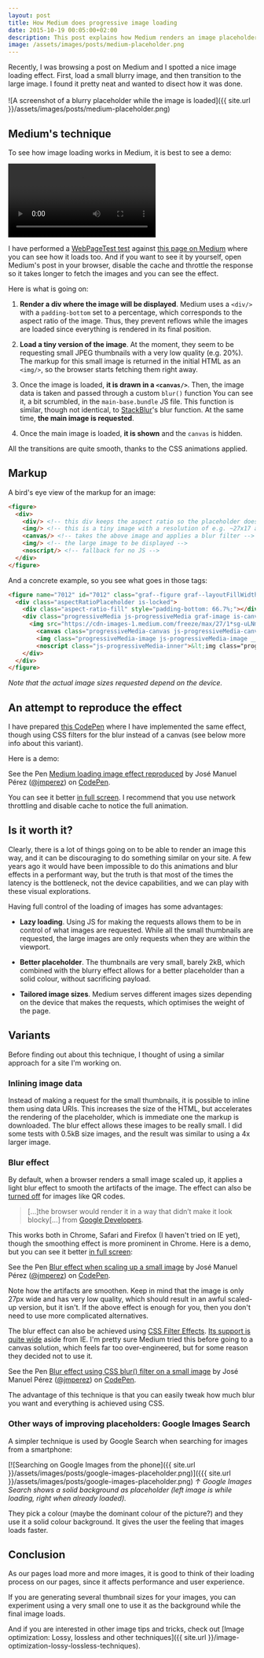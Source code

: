 ```yaml
---
layout: post
title: How Medium does progressive image loading
date: 2015-10-19 00:05:00+02:00
description: This post explains how Medium renders an image placeholder using low-res thumbnails and canvas
image: /assets/images/posts/medium-placeholder.png
---
```


Recently, I was browsing a post on Medium and I spotted a nice image loading effect. First, load a small blurry image, and then transition to the large image. I found it pretty neat and wanted to disect how it was done.<br/><br/>![A screenshot of a blurry placeholder while the image is loaded]({{ site.url }}/assets/images/posts/medium-placeholder.png)

## Medium's technique

To see how image loading works in Medium, it is best to see a demo:

<video controls style="max-width:100%">
  <source src="{{ site.url }}/assets/images/posts/medium-progressive-loading.mp4" type="video/mp4">
</video>

I have performed a [WebPageTest test](http://www.webpagetest.org/video/compare.php?tests=151018_XD_KDF-r:1-c:0) against [this page on Medium](https://medium.com/backchannel/exclusive-why-apple-is-still-sweating-the-details-on-imac-531a95e50c91) where you can see how it loads too. And if you want to see it by yourself, open Medium's post in your browser, disable the cache and throttle the response so it takes longer to fetch the images and you can see the effect.

Here is what is going on:

  1. **Render a div where the image will be displayed**. Medium uses a `<div/>` with a `padding-bottom` set to a percentage, which corresponds to the aspect ratio of the image. Thus, they prevent reflows while the images are loaded since everything is rendered in its final position.

  2. **Load a tiny version of the image**. At the moment, they seem to be requesting small JPEG thumbnails with a very low quality (e.g. 20%). The markup for this small image is returned in the initial HTML as an `<img/>`, so the browser starts fetching them right away.

  3. Once the image is loaded, **it is drawn in a `<canvas/>`**. Then, the image data is taken and passed through a custom `blur()` function You can see it, a bit scrumbled, in the `main-base.bundle` JS file. This function is similar, though not identical, to [StackBlur](http://www.quasimondo.com/StackBlurForCanvas/StackBlurDemo.html)'s blur function. At the same time, **the main image is requested**.

  4. Once the main image is loaded, **it is shown** and the `canvas` is hidden.

All the transitions are quite smooth, thanks to the CSS animations applied.

## Markup
A bird's eye view of the markup for an image:

```html
<figure>
  <div>
    <div/> <!-- this div keeps the aspect ratio so the placeholder doesn't collapse -->
    <img/> <!-- this is a tiny image with a resolution of e.g. ~27x17 and low quality -->
    <canvas/> <!-- takes the above image and applies a blur filter -->
    <img/> <!-- the large image to be displayed -->
    <noscript/> <!-- fallback for no JS -->
  </div>
</figure>
```

And a concrete example, so you see what goes in those tags:

```html
<figure name="7012" id="7012" class="graf--figure graf--layoutFillWidth graf-after--h4">
  <div class="aspectRatioPlaceholder is-locked">
    <div class="aspect-ratio-fill" style="padding-bottom: 66.7%;"></div>
    <div class="progressiveMedia js-progressiveMedia graf-image is-canvasLoaded is-imageLoaded" data-image-id="1*sg-uLNm73whmdOgKlrQdZA.jpeg" data-width="2000" data-height="1333" data-scroll="native">
      <img src="https://cdn-images-1.medium.com/freeze/max/27/1*sg-uLNm73whmdOgKlrQdZA.jpeg?q=20" crossorigin="anonymous" class="progressiveMedia-thumbnail js-progressiveMedia-thumbnail">
        <canvas class="progressiveMedia-canvas js-progressiveMedia-canvas" width="75" height="47"></canvas>
        <img class="progressiveMedia-image js-progressiveMedia-image __web-inspector-hide-shortcut__" data-src="https://cdn-images-1.medium.com/max/1800/1*sg-uLNm73whmdOgKlrQdZA.jpeg" src="https://cdn-images-1.medium.com/max/1800/1*sg-uLNm73whmdOgKlrQdZA.jpeg">
        <noscript class="js-progressiveMedia-inner">&lt;img class="progressiveMedia-noscript js-progressiveMedia-inner" src="https://cdn-images-1.medium.com/max/1800/1*sg-uLNm73whmdOgKlrQdZA.jpeg"&gt;</noscript>
    </div>
  </div>
</figure>
```

_Note that the actual image sizes requested depend on the device._


## An attempt to reproduce the effect

I have prepared [this CodePen](http://codepen.io/jmperez/pen/yYjPER) where I have implemented the same effect, though using CSS filters for the blur instead of a canvas (see below more info about this variant).

Here is a demo:

<p data-height="403" data-theme-id="0" data-slug-hash="yYjPER" data-default-tab="result" data-user="jmperez" class='codepen'>See the Pen <a href='http://codepen.io/jmperez/pen/yYjPER/'>Medium loading image effect reproduced</a> by José Manuel Pérez (<a href='http://codepen.io/jmperez'>@jmperez</a>) on <a href='http://codepen.io'>CodePen</a>.</p>

You can see it better [in full screen](http://codepen.io/jmperez/full/Xmzobe/). I recommend that you use network throttling and disable cache to notice the full animation.

## Is it worth it?
Clearly, there is a lot of things going on to be able to render an image this way, and it can be discouraging to do something similar on your site. A few years ago it would have been impossible to do this animations and blur effects in a performant way, but the truth is that most of the times the latency is the bottleneck, not the device capabilities, and we can play with these visual explorations.

Having full control of the loading of images has some advantages:

- **Lazy loading**. Using JS for making the requests allows them to be in control of what images are requested. While all the small thumbnails are requested, the large images are only requests when they are within the viewport.

- **Better placeholder**. The thumbnails are very small, barely 2kB, which combined with the blurry effect allows for a better placeholder than a solid colour, without sacrificing payload.

- **Tailored image sizes**. Medium serves different images sizes depending on the device that makes the requests, which optimises the weight of the page.

## Variants
Before finding out about this technique, I thought of using a similar approach for a site I'm working on.

### Inlining image data
Instead of making a request for the small thumbnails, it is possible to inline them using data URIs. This increases the size of the HTML, but accelerates the rendering of the placeholder, which is immediate one the markup is downloaded. The blur effect allows these images to be really small. I did some tests with 0.5kB size images, and the result was similar to using a 4x larger image.

### Blur effect

By default, when a browser renders a small image scaled up, it applies a light blur effect to smooth the artifacts of the image. The effect can also be [turned off](http://superuser.com/questions/530317/how-to-prevent-chrome-from-blurring-small-images-when-zoomed-in) for images like QR codes.

>[...]the browser would render it in a way that didn’t make it look blocky[...] from [Google Developers](https://developers.google.com/web/updates/2015/01/pixelated).

This works both in Chrome, Safari and Firefox (I haven't tried on IE yet), though the smoothing effect is more prominent in Chrome. Here is a demo, but you can see it better [in full screen](http://codepen.io/jmperez/full/Xmzobe/):

<p data-height="367" data-theme-id="0" data-slug-hash="Xmzobe" data-default-tab="result" data-user="jmperez" class='codepen'>See the Pen <a href='http://codepen.io/jmperez/pen/Xmzobe/'>Blur effect when scaling up a small image</a> by José Manuel Pérez (<a href='http://codepen.io/jmperez'>@jmperez</a>) on <a href='http://codepen.io'>CodePen</a>.</p>

Note how the artifacts are smoothen. Keep in mind that the image is only 27px wide and has very low quality, which should result in an awful scaled-up version, but it isn't. If the above effect is enough for you, then you don't need to use more complicated alternatives.

The blur effect can also be achieved using [CSS Filter Effects](http://codepen.io/aniketpant/pen/DsEve). [Its support is quite wide](http://caniuse.com/#feat=css-filters) aside from IE. I'm pretty sure Medium tried this before going to a canvas solution, which feels far too over-engineered, but for some reason they decided not to use it.

<p data-height="367" data-theme-id="0" data-slug-hash="PPOXzY" data-default-tab="result" data-user="jmperez" class='codepen'>See the Pen <a href='http://codepen.io/jmperez/pen/PPOXzY/'>Blur effect using CSS blur() filter on a small image</a> by José Manuel Pérez (<a href='http://codepen.io/jmperez'>@jmperez</a>) on <a href='http://codepen.io'>CodePen</a>.</p>
<script async src="//assets.codepen.io/assets/embed/ei.js"></script>

The advantage of this technique is that you can easily tweak how much blur you want and everything is achieved using CSS.

### Other ways of improving placeholders: Google Images Search

A simpler technique is used by Google Search when searching for images from a smartphone:

[![Searching on Google Images from the phone]({{ site.url }}/assets/images/posts/google-images-placeholder.png)]({{{ site.url }}/assets/images/posts/google-images-placeholder.png)
_&uarr; Google Images Search shows a solid background as placeholder (left image is while loading, right when already loaded)._

They pick a colour (maybe the dominant colour of the picture?) and they use it a solid colour background. It gives the user the feeling that images loads faster.

## Conclusion

As our pages load more and more images, it is good to think of their loading process on our pages, since it affects performance and user experience.

If you are generating several thumbnail sizes for your images, you can experiment using a very small one to use it as the background while the final image loads.

And if you are interested in other image tips and tricks, check out [Image optimization: Lossy, lossless and other techniques]({{ site.url }}/image-optimization-lossy-lossless-techniques).
